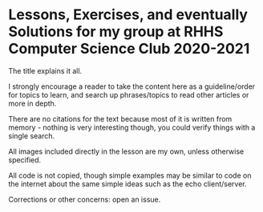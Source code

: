 # Lessons, Exercises, and eventually Solutions for my group at RHHS Computer Science Club 2020-2021

The title explains it all.

I strongly encourage a reader to take the content here as a guideline/order for topics to learn, and search up phrases/topics to read other articles or more in depth.

There are no citations for the text because most of it is written from memory - nothing is very interesting though, you could verify things with a single search.

All images included directly in the lesson are my own, unless otherwise specified.

All code is not copied, though simple examples may be similar to code on the internet about the same simple ideas such as the echo client/server.

Corrections or other concerns: open an issue.
